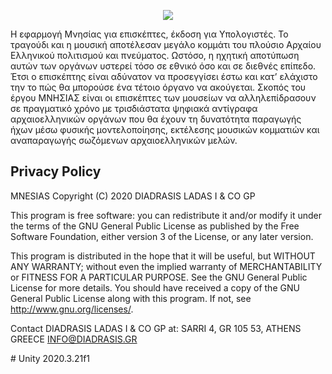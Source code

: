 <p align="center">
  <a href="https://mnesias.gr/" target="_blank" align="center">
    <img src="https://www.diadrasis.gr/wp-content/uploads/2021/01/logo_mnesias_site-1.jpg">
  </a>
  <br/>
  
Η εφαρμογή Μνησίας για επισκέπτες, έκδοση για Υπολογιστές. Το τραγούδι και η μουσική αποτέλεσαν μεγάλο κομμάτι του πλούσιο Αρχαίου Ελληνικού πολιτισμού και πνεύματος. Ωστόσο, η ηχητική αποτύπωση αυτών των οργάνων υστερεί τόσο σε εθνικό όσο και σε διεθνές επίπεδο. Έτσι ο επισκέπτης είναι αδύνατον να προσεγγίσει έστω και κατ’ ελάχιστο την το πώς θα μπορούσε ένα τέτοιο όργανο να ακούγεται.
Σκοπός του έργου ΜΝΗΣΙΑΣ είναι οι επισκέπτες των μουσείων να αλληλεπίδρασουν σε πραγματικό χρόνο με τρισδιάστατα ψηφιακά αντίγραφα αρχαιοελληνικών οργάνων που θα έχουν τη δυνατότητα παραγωγής ήχων μέσω φυσικής μοντελοποίησης, εκτέλεσης μουσικών κομματιών και αναπαραγωγής σωζόμενων αρχαιοελληνικών μελών.
  
## Privacy Policy
  
 MNESIAS Copyright (C) 2020 DIADRASIS LADAS I & CO GP

This program is free software: you can redistribute it and/or modify it under the terms of the GNU General Public License as published by the Free Software Foundation, either version 3 of the License, or any later version.

This program is distributed in the hope that it will be useful, but WITHOUT ANY WARRANTY; without even the implied warranty of MERCHANTABILITY or FITNESS FOR A PARTICULAR PURPOSE.  See the GNU General Public License for more details.
You should have received a copy of the GNU General Public License along with this program.  If not, see <http://www.gnu.org/licenses/>.

Contact DIADRASIS LADAS I & CO GP at:
SARRI 4, GR 105 53, ATHENS GREECE
INFO@DIADRASIS.GR  
</p>
# Unity 2020.3.21f1

